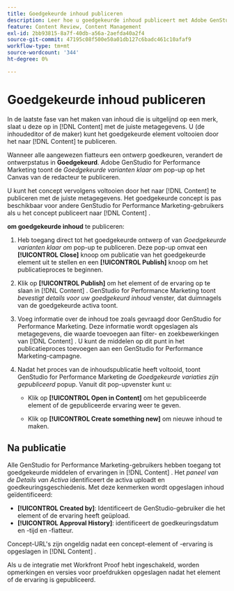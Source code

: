 ```yaml
---
title: Goedgekeurde inhoud publiceren
description: Leer hoe u goedgekeurde inhoud publiceert met Adobe GenStudio for Performance Marketing.
feature: Content Review, Content Management
exl-id: 2bb93815-8a7f-40db-a56a-2aefda40a2f4
source-git-commit: 47195c08f500e50a01db127c6badc461c10afaf9
workflow-type: tm+mt
source-wordcount: '344'
ht-degree: 0%

---
```


# Goedgekeurde inhoud publiceren

In de laatste fase van het maken van inhoud die is uitgelijnd op een merk, slaat u deze op in [!DNL Content] met de juiste metagegevens. U (de inhoudeditor of de maker) kunt het goedgekeurde element voltooien door het naar [!DNL Content] te publiceren.

Wanneer alle aangewezen fiatteurs een ontwerp goedkeuren, verandert de ontwerpstatus in **Goedgekeurd**. Adobe GenStudio for Performance Marketing toont de _Goedgekeurde varianten klaar om_ pop-up op het Canvas van de redacteur te publiceren.

U kunt het concept vervolgens voltooien door het naar [!DNL Content] te publiceren met de juiste metagegevens. Het goedgekeurde concept is pas beschikbaar voor andere GenStudio for Performance Marketing-gebruikers als u het concept publiceert naar [!DNL Content] .

**om goedgekeurde inhoud** te publiceren:

1. Heb toegang direct tot het goedgekeurde ontwerp of van _Goedgekeurde varianten klaar om_ pop-up te publiceren. Deze pop-up omvat een **[!UICONTROL Close]** knoop om publicatie van het goedgekeurde element uit te stellen en een **[!UICONTROL Publish]** knoop om het publicatieproces te beginnen.

1. Klik op **[!UICONTROL Publish]** om het element of de ervaring op te slaan in [!DNL Content] . GenStudio for Performance Marketing toont _bevestigt details voor uw goedgekeurd inhoud_ venster, dat duimnagels van de goedgekeurde activa toont.

1. Voeg informatie over de inhoud toe zoals gevraagd door GenStudio for Performance Marketing. Deze informatie wordt opgeslagen als metagegevens, die waarde toevoegen aan filter- en zoekbewerkingen van [!DNL Content] . U kunt de middelen op dit punt in het publicatieproces toevoegen aan een GenStudio for Performance Marketing-campagne.

1. Nadat het proces van de inhoudspublicatie heeft voltooid, toont GenStudio for Performance Marketing de _Goedgekeurde variaties zijn gepubliceerd_ popup. Vanuit dit pop-upvenster kunt u:

   * Klik op **[!UICONTROL Open in Content]** om het gepubliceerde element of de gepubliceerde ervaring weer te geven.

   * Klik op **[!UICONTROL Create something new]** om nieuwe inhoud te maken.

## Na publicatie

Alle GenStudio for Performance Marketing-gebruikers hebben toegang tot goedgekeurde middelen of ervaringen in [!DNL Content] . Het _paneel van de Details van Activa_ identificeert de activa uploadt en goedkeuringsgeschiedenis. Met deze kenmerken wordt opgeslagen inhoud geïdentificeerd:

* **[!UICONTROL Created by]**: Identificeert de GenStudio-gebruiker die het element of de ervaring heeft geüpload.
* **[!UICONTROL Approval History]**: identificeert de goedkeuringsdatum en -tijd en -fiatteur.

Concept-URL&#39;s zijn ongeldig nadat een concept-element of -ervaring is opgeslagen in [!DNL Content] .

Als u de integratie met Workfront Proof hebt ingeschakeld, worden opmerkingen en versies voor proefdrukken opgeslagen nadat het element of de ervaring is gepubliceerd.
